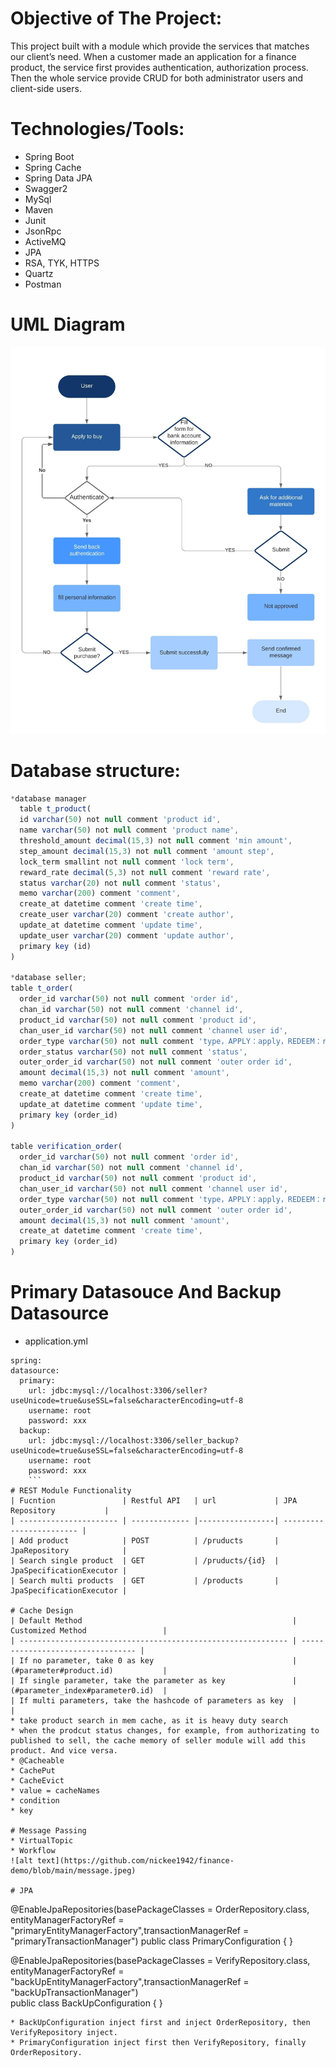 # Objective of The Project:
 This project built with a module which provide the services that matches our client’s need. When a customer made an application for a finance product, the service first provides authentication, authorization process. Then the whole service provide CRUD for both administrator users and client-side users.
# Technologies/Tools:
* Spring Boot
* Spring Cache
* Spring Data JPA
* Swagger2
* MySql
* Maven
* Junit
* JsonRpc
* ActiveMQ
* JPA
* RSA, TYK, HTTPS
* Quartz
* Postman
# UML Diagram
![alt text](https://github.com/nickee1942/finance-demo/blob/main/UML%20Diagram.jpeg)
# Database structure:
```javascript
*database manager
  table t_product(
  id varchar(50) not null comment 'product id',
  name varchar(50) not null comment 'product name',
  threshold_amount decimal(15,3) not null comment 'min amount',
  step_amount decimal(15,3) not null comment 'amount step',
  lock_term smallint not null comment 'lock term',
  reward_rate decimal(5,3) not null comment 'reward rate',
  status varchar(20) not null comment 'status',
  memo varchar(200) comment 'comment',
  create_at datetime comment 'create time',
  create_user varchar(20) comment 'create author',
  update_at datetime comment 'update time',
  update_user varchar(20) comment 'update author',
  primary key (id)
)

*database seller;
table t_order(
  order_id varchar(50) not null comment 'order id',
  chan_id varchar(50) not null comment 'channel id',
  product_id varchar(50) not null comment 'product id',
  chan_user_id varchar(50) not null comment 'channel user id',
  order_type varchar(50) not null comment 'type，APPLY：apply，REDEEM：redeem',
  order_status varchar(50) not null comment 'status',
  outer_order_id varchar(50) not null comment 'outer order id',
  amount decimal(15,3) not null comment 'amount',
  memo varchar(200) comment 'comment',
  create_at datetime comment 'create time',
  update_at datetime comment 'update time',
  primary key (order_id)
)

table verification_order(
  order_id varchar(50) not null comment 'order id',
  chan_id varchar(50) not null comment 'channel id',
  product_id varchar(50) not null comment 'product id',
  chan_user_id varchar(50) not null comment 'channel user id',
  order_type varchar(50) not null comment 'type，APPLY：apply，REDEEM：redeem',
  outer_order_id varchar(50) not null comment 'outer order id',
  amount decimal(15,3) not null comment 'amount',
  create_at datetime comment 'create time',
  primary key (order_id)
)
```
# Primary Datasouce And Backup Datasource
* application.yml
```
spring:
datasource:
  primary:
    url: jdbc:mysql://localhost:3306/seller?useUnicode=true&useSSL=false&characterEncoding=utf-8
    username: root
    password: xxx
  backup:
    url: jdbc:mysql://localhost:3306/seller_backup?useUnicode=true&useSSL=false&characterEncoding=utf-8
    username: root
    password: xxx
    ```
# REST Module Functionality
| Fucntion               | Restful API   | url             | JPA Repository           |
| ---------------------- | ------------- |-----------------| ------------------------ |
| Add product            | POST          | /pruducts       | JpaRepository            |
| Search single product  | GET           | /pruducts/{id}  | JpaSpecificationExecutor |
| Search multi products  | GET           | /products       | JpaSpecificationExecutor |

# Cache Design
| Default Method                                               | Customized Method                 |
| ------------------------------------------------------------ | --------------------------------- |
| If no parameter, take 0 as key                               | (#parameter#product.id)           | 
| If single parameter, take the parameter as key               | (#parameter_index#parameter0.id)  |
| If multi parameters, take the hashcode of parameters as key  |                                   |
* take product search in mem cache, as it is heavy duty search
* when the prodcut status changes, for example, from authorizating to published to sell, the cache memory of seller module will add this product. And vice versa.
* @Cacheable  
* CachePut
* CacheEvict
* value = cacheNames  
* condition  
* key  

# Message Passing
* VirtualTopic
* Workflow
![alt text](https://github.com/nickee1942/finance-demo/blob/main/message.jpeg)

# JPA
```
@EnableJpaRepositories(basePackageClasses = OrderRepository.class,
            entityManagerFactoryRef = "primaryEntityManagerFactory",transactionManagerRef = "primaryTransactionManager")
public class PrimaryConfiguration {
}

@EnableJpaRepositories(basePackageClasses = VerifyRepository.class,
            entityManagerFactoryRef = "backUpEntityManagerFactory",transactionManagerRef = "backUpTransactionManager")     
public class BackUpConfiguration {
}
```
* BackUpConfiguration inject first and inject OrderRepository, then VerifyRepository inject.  
* PrimaryConfiguration inject first then VerifyRepository, finally OrderRepository.



